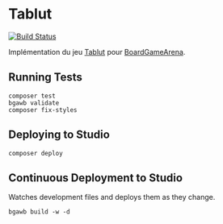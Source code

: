 # Tablut

[![Build Status](https://travis-ci.org/Lucas-C/tablut.svg?branch=master)](https://travis-ci.org/Lucas-C/tablut)

Implémentation du jeu [Tablut](http://jeuxstrategieter.free.fr/Tablut_complet.php) pour [BoardGameArena](https://boardgamearena.com).


## Running Tests

```
composer test
bgawb validate
composer fix-styles
```

## Deploying to Studio
```
composer deploy
```

## Continuous Deployment to Studio

Watches development files and deploys them as they change.
```
bgawb build -w -d
```
